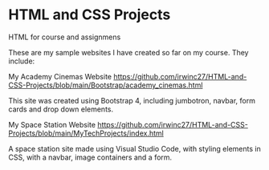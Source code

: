 # HTML and CSS Projects
 HTML for course and assignmens

These are my sample websites I have created so far on my course.
They include:

My Academy Cinemas Website
https://github.com/irwinc27/HTML-and-CSS-Projects/blob/main/Bootstrap/academy_cinemas.html

This site was created using Bootstrap 4, including jumbotron, navbar, form cards and drop down elements.

My Space Station Website
https://github.com/irwinc27/HTML-and-CSS-Projects/blob/main/MyTechProjects/index.html

A space station site made using Visual Studio Code, with styling elements in CSS, with a navbar, image containers and a form.

